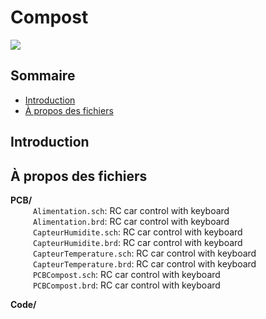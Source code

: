 # Compost

![](Image/header.png)

## Sommaire
- [Introduction](#introduction)
- [À propos des fichiers](#à-propos-des-fichiers) 


## Introduction



## À propos des fichiers
**PCB/**  
  &emsp; &emsp; `Alimentation.sch`: RC car control with keyboard  
  &emsp; &emsp; `Alimentation.brd`: RC car control with keyboard    
  &emsp; &emsp; `CapteurHumidite.sch`: RC car control with keyboard   
  &emsp; &emsp; `CapteurHumidite.brd`: RC car control with keyboard  
  &emsp; &emsp; `CapteurTemperature.sch`: RC car control with keyboard   
  &emsp; &emsp; `CapteurTemperature.brd`: RC car control with keyboard    
  &emsp; &emsp; `PCBCompost.sch`: RC car control with keyboard     
  &emsp; &emsp; `PCBCompost.brd`: RC car control with keyboard      
  
**Code/**
